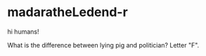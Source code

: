# madaratheLedend-r
hi humans!

What is the difference between lying pig and politician? Letter "F".
